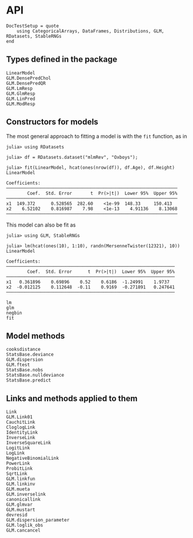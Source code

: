 # API

```@meta
DocTestSetup = quote
    using CategoricalArrays, DataFrames, Distributions, GLM, RDatasets, StableRNGs
end
```

## Types defined in the package

```@docs
LinearModel
GLM.DensePredChol
GLM.DensePredQR
GLM.LmResp
GLM.GlmResp
GLM.LinPred
GLM.ModResp
```

## Constructors for models

The most general approach to fitting a model is with the `fit` function, as in
```jldoctest
julia> using RDatasets

julia> df = RDatasets.dataset("mlmRev", "Oxboys");

julia> fit(LinearModel, hcat(ones(nrow(df)), df.Age), df.Height)
LinearModel

Coefficients:
─────────────────────────────────────────────────────────────────
        Coef.  Std. Error       t  Pr(>|t|)  Lower 95%  Upper 95%
─────────────────────────────────────────────────────────────────
x1  149.372      0.528565  282.60    <1e-99  148.33     150.413
x2    6.52102    0.816987    7.98    <1e-13    4.91136    8.13068
─────────────────────────────────────────────────────────────────
```

This model can also be fit as
```jldoctest
julia> using GLM, StableRNGs

julia> lm(hcat(ones(10), 1:10), randn(MersenneTwister(12321), 10))
LinearModel

Coefficients:
────────────────────────────────────────────────────────────────
        Coef.  Std. Error      t  Pr(>|t|)  Lower 95%  Upper 95%
────────────────────────────────────────────────────────────────
x1   0.361896    0.69896    0.52    0.6186  -1.24991    1.9737
x2  -0.012125    0.112648  -0.11    0.9169  -0.271891   0.247641
────────────────────────────────────────────────────────────────
```

```@docs
lm
glm
negbin
fit
```

## Model methods
```@docs
cooksdistance
StatsBase.deviance
GLM.dispersion
GLM.ftest
StatsBase.nobs
StatsBase.nulldeviance
StatsBase.predict
```

## Links and methods applied to them
```@docs
Link
GLM.Link01
CauchitLink
CloglogLink
IdentityLink
InverseLink
InverseSquareLink
LogitLink
LogLink
NegativeBinomialLink
PowerLink
ProbitLink
SqrtLink
GLM.linkfun
GLM.linkinv
GLM.mueta
GLM.inverselink
canonicallink
GLM.glmvar
GLM.mustart
devresid
GLM.dispersion_parameter
GLM.loglik_obs
GLM.cancancel
```

